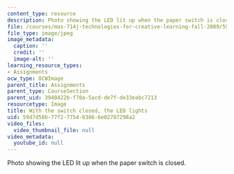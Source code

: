 ```yaml
---
content_type: resource
description: Photo showing the LED lit up when the paper switch is closed.
file: /courses/mas-714j-technologies-for-creative-learning-fall-2009/59d7d58b77f2775463866e02787298a2_Image10.jpg
file_type: image/jpeg
image_metadata:
  caption: ''
  credit: ''
  image-alt: ''
learning_resource_types:
- Assignments
ocw_type: OCWImage
parent_title: Assignments
parent_type: CourseSection
parent_uid: 3940422b-f70a-5acd-de7f-de33eabc7213
resourcetype: Image
title: With the switch closed, the LED lights
uid: 59d7d58b-77f2-7754-6386-6e02787298a2
video_files:
  video_thumbnail_file: null
video_metadata:
  youtube_id: null
---
```

Photo showing the LED lit up when the paper switch is closed.

